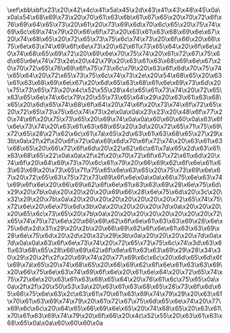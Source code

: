 \xef\xbb\xbf\x23\x20\x42\x4c\x41\x5a\x45\x2d\x43\x41\x43\x48\x45\x0a\x0a\x54\x68\x69\x73\x20\x70\x61\x63\x6b\x61\x67\x65\x20\x70\x72\x6f\x76\x69\x64\x65\x73\x20\x61\x20\x73\x69\x6d\x70\x6c\x65\x20\x75\x74\x69\x6c\x69\x74\x79\x20\x66\x6f\x72\x20\x63\x61\x63\x68\x69\x6e\x67\x20\x74\x68\x65\x20\x72\x65\x73\x75\x6c\x74\x73\x20\x6f\x66\x20\x66\x75\x6e\x63\x74\x69\x6f\x6e\x73\x20\x62\x61\x73\x65\x64\x20\x6f\x6e\x20\x74\x68\x65\x69\x72\x20\x69\x6e\x70\x75\x74\x20\x61\x72\x67\x75\x6d\x65\x6e\x74\x73\x2e\x20\x42\x79\x20\x63\x61\x63\x68\x69\x6e\x67\x20\x70\x72\x65\x76\x69\x6f\x75\x73\x6c\x79\x20\x63\x6f\x6d\x70\x75\x74\x65\x64\x20\x72\x65\x73\x75\x6c\x74\x73\x2e\x20\x54\x68\x65\x20\x63\x61\x63\x68\x69\x6e\x67\x20\x6d\x65\x63\x68\x61\x6e\x69\x73\x6d\x20\x75\x73\x65\x73\x20\x4c\x52\x55\x28\x4c\x65\x61\x73\x74\x20\x72\x65\x63\x65\x6e\x74\x6c\x79\x20\x55\x73\x65\x64\x29\x20\x63\x61\x63\x68\x65\x20\x6d\x65\x74\x68\x6f\x64\x20\x74\x6f\x20\x73\x74\x6f\x72\x65\x20\x72\x65\x73\x75\x6c\x74\x73\x2e\x0a\x0a\x23\x23\x20\x48\x6f\x77\x20\x74\x6f\x20\x75\x73\x65\x20\x69\x74\x0a\x0a\x60\x60\x60\x0a\x63\x6f\x6e\x73\x74\x20\x63\x61\x63\x68\x65\x20\x3d\x20\x72\x65\x71\x75\x69\x72\x65\x28\x27\x62\x6c\x61\x7a\x65\x2d\x63\x61\x63\x68\x65\x27\x29\x3b\x0a\x2f\x2f\x20\x6f\x72\x0a\x69\x6d\x70\x6f\x72\x74\x20\x63\x61\x63\x68\x65\x20\x66\x72\x6f\x6d\x20\x22\x62\x6c\x61\x7a\x65\x2d\x63\x61\x63\x68\x65\x22\x0a\x0a\x2f\x2f\x20\x70\x72\x6f\x67\x72\x61\x6d\x20\x74\x6f\x20\x64\x69\x73\x70\x6c\x61\x79\x20\x66\x69\x62\x6f\x6e\x61\x63\x63\x69\x20\x73\x65\x71\x75\x65\x6e\x63\x65\x20\x75\x73\x69\x6e\x67\x20\x72\x65\x63\x75\x72\x73\x69\x6f\x6e\x0a\x0a\x66\x75\x6e\x63\x74\x69\x6f\x6e\x20\x66\x69\x62\x6f\x6e\x61\x63\x63\x69\x28\x6e\x75\x6d\x29\x20\x7b\x0a\x20\x20\x20\x20\x69\x66\x28\x6e\x75\x6d\x20\x3c\x20\x32\x29\x20\x7b\x0a\x20\x20\x20\x20\x20\x20\x20\x20\x72\x65\x74\x75\x72\x6e\x20\x6e\x75\x6d\x3b\x0a\x20\x20\x20\x20\x7d\x0a\x20\x20\x20\x20\x65\x6c\x73\x65\x20\x7b\x0a\x20\x20\x20\x20\x20\x20\x20\x20\x72\x65\x74\x75\x72\x6e\x20\x66\x69\x62\x6f\x6e\x61\x63\x63\x69\x28\x6e\x75\x6d\x2d\x31\x29\x20\x2b\x20\x66\x69\x62\x6f\x6e\x61\x63\x63\x69\x28\x6e\x75\x6d\x20\x2d\x20\x32\x29\x3b\x0a\x20\x20\x20\x20\x7d\x0a\x7d\x0a\x0a\x63\x6f\x6e\x73\x74\x20\x72\x65\x73\x75\x6c\x74\x3d\x63\x61\x63\x68\x65\x28\x66\x69\x62\x6f\x6e\x61\x63\x63\x69\x29\x28\x34\x30\x29\x20\x2f\x2f\x20\x69\x74\x20\x77\x69\x6c\x6c\x20\x6d\x65\x6d\x6f\x69\x7a\x65\x20\x74\x68\x65\x20\x66\x69\x62\x6f\x6e\x61\x63\x63\x69\x20\x66\x75\x6e\x63\x74\x69\x6f\x6e\x20\x61\x6e\x64\x20\x72\x65\x74\x75\x72\x6e\x20\x63\x61\x63\x68\x65\x64\x20\x76\x61\x6c\x75\x65\x0a\x0a\x2f\x2f\x20\x50\x53\x3a\x20\x63\x61\x63\x68\x65\x28\x73\x6f\x6d\x65\x66\x75\x6e\x63\x2c\x63\x61\x70\x61\x63\x69\x74\x79\x29\x20\x63\x61\x70\x61\x63\x69\x74\x79\x20\x61\x72\x67\x75\x6d\x65\x6e\x74\x20\x77\x69\x6c\x6c\x20\x64\x65\x66\x69\x6e\x65\x20\x74\x68\x65\x20\x63\x61\x70\x61\x63\x69\x74\x79\x20\x6f\x66\x20\x4c\x52\x55\x20\x63\x61\x63\x68\x65\x0a\x0a\x60\x60\x60\x0a
